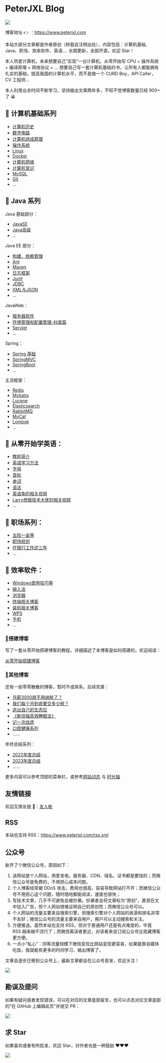 # PeterJXL Blog


![](./images/Blog-Cover.PNG)



博客地址 👉 ：https://www.peterjxl.com

本站大部分文章都是作者原创（转载会注明出处），内容包括：计算机基础、Java、职场、效率软件、英语.... 长期更新，全部开源，欢迎 Star！

本人热爱计算机，未来想要自己“实现”一台计算机，从零开始写 CPU + 操作系统 + 编译原理 + 网络协议 + ... 想要自己写一套计算机基础的书，让所有人都能拥有扎实的基础，提高我国的计算机水平，而不是做一个 CURD Boy，API Caller，CV 工程师...

本人利用业余时间不断学习，坚持输出文章两年多，不知不觉博客数量已经 900+ 了 😀


## 📖 计算机基础系列

* [计算机历史](https://www.peterjxl.com/ComputerHistory/)
* [数字电路](https://www.peterjxl.com/ComputerDigital/)
* [计算机组成原理](https://www.peterjxl.com/ComputerOrganization/)
* [操作系统](https://www.peterjxl.com/ComputerOS/)
* [Linux](https://www.peterjxl.com/Linux/)
* [Docker](https://www.peterjxl.com/Docker/)
* [计算机网络](https://www.peterjxl.com/Network/)
* [计算机常识](https://www.peterjxl.com/literacy/)
* [MySQL](https://www.peterjxl.com/MySQL/)
* [Git](https://www.peterjxl.com/Git/)
* ...



## 📖 Java 系列

Java 基础部分：

* [JavaSE](https://www.peterjxl.com/JavaSE/)
* [Java高级](https://www.peterjxl.com/JavaSenior/)
* ...



Java EE 部分：

* [构建、依赖管理](https://www.peterjxl.com/JavaEE/1-Build/)
* [Ant](https://www.peterjxl.com/JavaEE/Ant/)
* [Maven](https://www.peterjxl.com/JavaEE/Maven/)
* [日志框架](https://www.peterjxl.com/JavaEE/Log4j/)
* [Junit](https://www.peterjxl.com/JavaEE/Junit/)
* [JDBC](https://www.peterjxl.com/JavaEE/JDBC/)
* [XML与JSON](https://www.peterjxl.com/JavaEE/XML-JSON/)
* ...



JavaWeb：

* [服务器软件](https://www.peterjxl.com/JavaWeb/Web-Container/)
* [环境管理和配置管理-科普篇](https://www.peterjxl.com/JavaWeb/environment-and-code-version-manage/)
* [Servlet](https://www.peterjxl.com/JavaWeb/Servlet/)
* ...


Spring：

* [Spring 基础](https://www.peterjxl.com/Spring-Basic/)
* [SpringMVC](https://www.peterjxl.com/SpringMVC-Basic/)
* [SpringBoot](https://www.peterjxl.com/SpringBoot-Basic/)
* ...


主流框架：

* [Redis](https://www.peterjxl.com/Java-Framework/Redis/)
* [Mybatis](https://www.peterjxl.com/Java-Framework/Mybatis/)
* [Lucene](https://www.peterjxl.com/Java-Framework/Lucene/)
* [Elasticsearch](https://www.peterjxl.com/Java-Framework/Elasticsearch/)
* [RabbitMQ](https://www.peterjxl.com/Java-Framework/RabbitMQ/)
* [MyCat](https://www.peterjxl.com/Java-Framework/MyCat/)
* [Lombok](https://www.peterjxl.com/Java-Framework/Lombok/)
* ...



## 📖 从零开始学英语：

* [教程简介](https://www.peterjxl.com/English/Introduce/#英语是什么)
* [英语学习方法](https://www.peterjxl.com/English/Learning-Methodology/)
* [字母](https://www.peterjxl.com/English/Alphabet/)
* [音标](https://www.peterjxl.com/English/Symbols/)
* [单词](https://www.peterjxl.com/English/Word/)
* [语法](https://www.peterjxl.com/English/Grammar/)
* [英语兔的相关视频](https://www.peterjxl.com/English/yingyutu/)
* [Larry想做技术大佬的相关视频](https://www.peterjxl.com/English/Larry/)
* ...


## 📖 职场系列：

* [五险一金等](https://www.peterjxl.com/Job/Social-welfare/)
* [职场规划](https://www.peterjxl.com/Job/career-planning/)
* ‍[在银行工作这三年](www.https://www.peterjxl.com/Job/work-in-bank/)
* ...


## 📖 效率软件：

* [Windows使用技巧等](https://www.peterjxl.com/Windows/)
* [输入法](https://www.peterjxl.com/TypeWriting/)
* [浏览器](https://www.peterjxl.com/Browser/)
* [终端相关博客](https://www.peterjxl.com/Terminal/)
* [装机相关博客](https://www.peterjxl.com/Computer-Diy/)
* [WPS](https://www.peterjxl.com/WPS/)
* [手机](https://www.peterjxl.com/phone/)
* ...


### 📖搭建博客

写了一套从零开始搭建博客的教程，详细描述了本博客是如何搭建的，欢迎阅读：

[从零开始搭建博客](https://www.peterjxl.com/Blog/)

### 📖其他博客

还有一些零零散散的博客，暂时不成体系，后续完善：

* [月薪3000就不用纳税了？](https://www.peterjxl.com/economy/revenue/tax-in-china/)
* [我们每个月到底要交多少税？](https://www.peterjxl.com/economy/revenue/tax-monthly/)
* ‍[逃出自己的生态位](https://www.peterjxl.com/management/run-out-of-your-own-niche/)
* [《斯坦福高效睡眠法》](https://www.peterjxl.com/sleep/Stanford-Efficient-Sleep-Method/)
* [记一次祛痣](https://www.peterjxl.com/fitness/skin/nevus/)
* [口腔健康系列](https://www.peterjxl.com/Oral-health/)
* ......



年终总结系列：

* [2022年度总结](https://www.peterjxl.com/About/summary-2022/)
* [2023年度总结](https://www.peterjxl.com/About/summary-2023/)
* ......


更多内容可以参考顶部的菜单栏，或参考[网站动态](https://www.peterjxl.com/About/WebLog/) 与 [时光轴](https://www.peterjxl.com/archives/)


## 友情链接

欢迎互换友链 👋：[友人帐](https://www.peterjxl.com/About/friend-link/)


## RSS

本站也支持 RSS：https://www.peterjxl.com/rss.xml


## 公众号



新开了个微信公众号，原因如下：

1. 该网站是个人网站，用爱发电，服务器、CDN、域名、证书都是要钱的；而微信公众号是免费的，不用担心成本问题。
2. 个人博客经常被 DDoS 攻击，费用也很高，容易导致网站打不开；而微信公众号不用担心这个问题，随时随地都能阅读，速度也很快；
3. 写技术文章，几乎不可避免会被抄袭。抄袭者会将文章标为“原创”，甚至在文中加入广告，但个人网站很难证明自己的原创性；而微信公众号可以。
4. 个人网站的流量主要来自搜索引擎，但搜索引擎对个人网站的收录和排名非常不友好；微信公众号的流量主要来自用户，用户可以主动搜索和关注。
5. 方便推送。虽然本站也支持 RSS，但对于普通用户还是有点难度的，毕竟 RSS 越来越不流行了；而微信离读者更近，对读者来说订阅公众号比收藏博客更方便。
6. 一点小“私心”：同等流量规模下微信变现比网站变现更容易，如果能靠自媒体吃饭，我就能有更多的时间学习、输出博客了。


文章会逐步迁移到公众号上，最新文章都会在公众号首发，欢迎关注！

![](./images/QR-Code.png)


## 勘误及提问

如果有疑问或者发现错误，可以在对应的文章底部留言，也可以点击对应文章底部的“在 GitHub 上编辑此页”并提交 PR：

![](./images/Edit-this-page-on-Github.png)



## 求 Star

如果喜欢或者有所启发，欢迎 Star，对作者也是一种鼓励 ❤❤❤


![](./images/Give-a-star-I-will-buy-you-an-ice-cream.gif)

